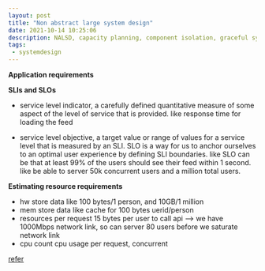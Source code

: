 ```yaml
---
layout: post
title: "Non abstract large system design"
date: 2021-10-14 10:25:06
description: NALSD, capacity planning, component isolation, graceful system degradation
tags:
 - systemdesign
---
```

**Application requirements**

**SLIs and SLOs**
- service level indicator, a carefully defined quantitative measure of some aspect of the level of service that is provided.
like response time for loading the feed

- service level objective, a target value or range of values for a service level that is measured by an SLI. SLO is a way for us to anchor ourselves to an optimal user experience by defining SLI boundaries.
like SLO can be that at least 99% of the users should see their feed within 1 second.
like be able to server 50k concurrent users and a million total users.

**Estimating resource requirements**
- hw store data
like 100 bytes/1 person, and 10GB/1 million
- mem store data
like cache for 100 bytes uerid/person
- resources per request
15 bytes per user to call api --> we have 1000Mbps network link, so can server 80 users before we saturate network link 
- cpu count
cpu usage per request, concurrent

[refer](https://sre.google/workbook/non-abstract-design/)
